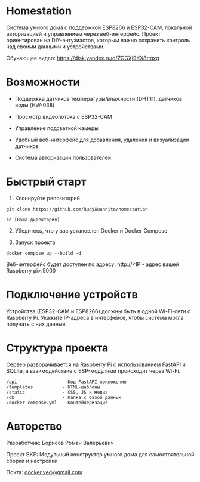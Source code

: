 # Homestation
Cистема умного дома с поддержкой ESP8266 и ESP32-CAM, локальной авторизацией и управлением через веб-интерфейс. Проект ориентирован на DIY-энтузиастов, которым важно сохранить контроль над своими данными и устройствами.

Обучающее видео: https://disk.yandex.ru/d/ZGGXj9KX8ttqxg

# Возможности
  
  - Поддержка датчиков температуры/влажности (DHT11), датчиков воды (HW-038)
  
  - Просмотр видеопотока с ESP32-CAM
  
  - Управление подсветкой камеры
  
  - Удобный веб-интерфейс для добавления, удаления и визуализации датчиков
  
  - Система авторизации пользователей

# Быстрый старт

1. Клонируйте репозиторий
```
git clone https://github.com/RudyXuannito/homestation
  
cd [Ваша директория]
```

2. Убедитесь, что у вас установлен Docker и Docker Compose


3. Запуск проекта
```
docker compose up --build -d
```
Веб-интерфейс будет доступен по адресу: http://<IP - адрес вашей Raspberry pi>:5000

# Подключение устройств
Устройства (ESP32-CAM и ESP8266) должны быть в одной Wi-Fi-сети с Raspberry Pi. Укажите IP-адреса в интерфейсе, чтобы система могла получать с них данные.
# Структура проекта
Сервер разворачивается на Raspberry Pi с использованием FastAPI и SQLite, а взаимодействие с ESP-модулями происходит через Wi-Fi.
```
/api                 - Код FastAPI-приложения
/templates           - HTML-шаблоны
/static              - CSS, JS и медиа
/db                  - Папка с базой данных
/docker-compose.yml  - Контейнеризация
```
# Авторство
Разработчик: Борисов Роман Валерьевич

Проект ВКР: Модульный конструктор умного дома для самостоятельной сборки и настройки

Почта: docker.ved@gmail.com

